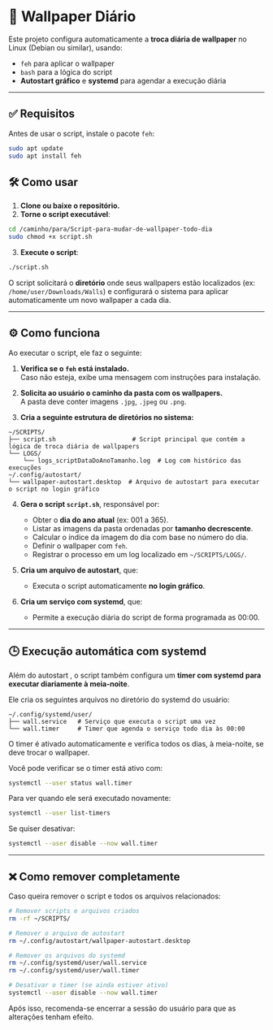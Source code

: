 # 📄 Wallpaper Diário

Este projeto configura automaticamente a **troca diária de wallpaper** no Linux (Debian ou similar), usando:
- `feh` para aplicar o wallpaper
- `bash` para a lógica do script
- **Autostart gráfico** e **systemd** para agendar a execução diária

---

## ✅ Requisitos

Antes de usar o script, instale o pacote `feh`:

```bash
sudo apt update
sudo apt install feh
```

## 🛠 Como usar

1. **Clone ou baixe o repositório.**
2. **Torne o script executável**:

```bash
cd /caminho/para/Script-para-mudar-de-wallpaper-todo-dia
sudo chmod +x script.sh
```

3. **Execute o script**:

```bash
./script.sh
```

O script solicitará o **diretório** onde seus wallpapers estão localizados (ex: `/home/user/Downloads/Walls`) e configurará o sistema para aplicar automaticamente um novo wallpaper a cada dia.

---

## ⚙️ Como funciona

Ao executar o script, ele faz o seguinte:

1. **Verifica se o `feh` está instalado.**  
   Caso não esteja, exibe uma mensagem com instruções para instalação.

2. **Solicita ao usuário o caminho da pasta com os wallpapers.**  
   A pasta deve conter imagens `.jpg`, `.jpeg` ou `.png`.

3. **Cria a seguinte estrutura de diretórios no sistema:**

```
~/SCRIPTS/
├── script.sh                     # Script principal que contém a lógica de troca diária de wallpapers
└── LOGS/
    └── logs_scriptDataDoAnoTamanho.log  # Log com histórico das execuções
~/.config/autostart/
└── wallpaper-autostart.desktop  # Arquivo de autostart para executar o script no login gráfico
```

4. **Gera o script `script.sh`**, responsável por:
   - Obter o **dia do ano atual** (ex: 001 a 365).
   - Listar as imagens da pasta ordenadas por **tamanho decrescente**.
   - Calcular o índice da imagem do dia com base no número do dia.
   - Definir o wallpaper com `feh`.
   - Registrar o processo em um log localizado em `~/SCRIPTS/LOGS/`.

5. **Cria um arquivo de autostart**, que:
   - Executa o script automaticamente **no login gráfico**.

6. **Cria um serviço com systemd**, que:
   - Permite a execução diária do script de forma programada as 00:00.

---

## 🕒 Execução automática com systemd 

Além do autostart , o script também configura um **timer com systemd para executar diariamente à meia-noite**.

Ele cria os seguintes arquivos no diretório do systemd do usuário:

```
~/.config/systemd/user/
├── wall.service   # Serviço que executa o script uma vez
└── wall.timer     # Timer que agenda o serviço todo dia às 00:00
```

O timer é ativado automaticamente e verifica todos os dias, à meia-noite, se deve trocar o wallpaper.

Você pode verificar se o timer está ativo com:

```bash
systemctl --user status wall.timer
```

Para ver quando ele será executado novamente:

```bash
systemctl --user list-timers
```

Se quiser desativar:

```bash
systemctl --user disable --now wall.timer
```

---

## ❌ Como remover completamente

Caso queira remover o script e todos os arquivos relacionados:

```bash
# Remover scripts e arquivos criados
rm -rf ~/SCRIPTS/

# Remover o arquivo de autostart
rm ~/.config/autostart/wallpaper-autostart.desktop

# Remover os arquivos do systemd
rm ~/.config/systemd/user/wall.service
rm ~/.config/systemd/user/wall.timer

# Desativar o timer (se ainda estiver ativo)
systemctl --user disable --now wall.timer
```

Após isso, recomenda-se encerrar a sessão do usuário para que as alterações tenham efeito.

